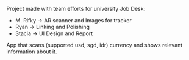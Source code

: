 Project made with team efforts for university
Job Desk:
  - M. Rifky -> AR scanner and Images for tracker
  - Ryan -> Linking and Polishing
  - Stacia -> UI Design and Report

App that scans (supported usd, sgd, idr) currency and shows relevant information about it.
